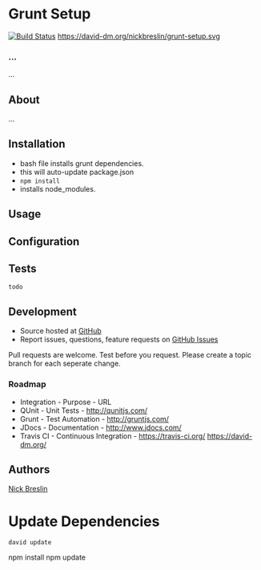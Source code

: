 # Grunt Setup

[![Build Status](https://circleci.com/gh/nickbreslin/grunt-setup.svg?style=shield&circle-token=726bbf905911363923f8a55a4e01748b05070c8d)](https://circleci.com/gh/nickbreslin/grunt-setup)
https://david-dm.org/nickbreslin/grunt-setup.svg
### ...

...

## About

...


## Installation

- bash file installs grunt dependencies.
- this will auto-update package.json
- `npm install`
- installs node_modules.

## Usage

## Configuration

## Tests

    todo

## Development

- Source hosted at [GitHub](https://github.com/nickbreslin/grunt-setup)
- Report issues, questions, feature requests on [GitHub Issues](https://github.com/nickbreslin/grunt-setup/issues)

Pull requests are welcome. Test before you request. Please create a topic branch for each seperate change.

### Roadmap

* Integration - Purpose - URL
* QUnit - Unit Tests - http://qunitjs.com/
* Grunt - Test Automation - http://gruntjs.com/
* JDocs - Documentation - http://www.jdocs.com/
* Travis CI - Continuous Integration - https://travis-ci.org/
https://david-dm.org/

## Authors

[Nick Breslin](https://github.com/nickbreslin)

# Update Dependencies

`
david update
`

npm install
npm update

